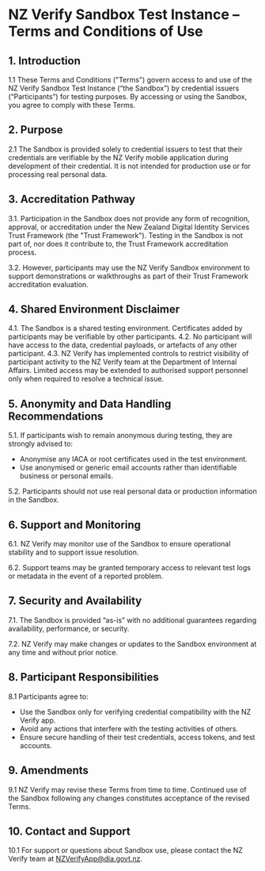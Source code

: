 # NZ Verify Sandbox Test Instance – Terms and Conditions of Use

## 1. Introduction

1.1 These Terms and Conditions ("Terms") govern access to and use of the NZ Verify Sandbox Test Instance (“the Sandbox”) by credential issuers (“Participants”) for testing purposes. By accessing or using the Sandbox, you agree to comply with these Terms.

## 2. Purpose

2.1 The Sandbox is provided solely to credential issuers to test that their credentials are verifiable by the NZ Verify mobile application during development of their credential. It is not intended for production use or for processing real personal data.

## 3. Accreditation Pathway

3.1. Participation in the Sandbox does not provide any form of recognition, approval, or accreditation under the New Zealand Digital Identity Services Trust Framework (the "Trust Framework"). Testing in the Sandbox is not part of, nor does it contribute to, the Trust Framework accreditation process.

3.2. However, participants may use the NZ Verify Sandbox environment to support demonstrations or walkthroughs as part of their Trust Framework accreditation evaluation.

## 4. Shared Environment Disclaimer
  4.1. The Sandbox is a shared testing environment. Certificates added by participants may be verifiable by other participants.
  4.2. No participant will have access to the data, credential payloads, or artefacts of any other participant.
  4.3. NZ Verify has implemented controls to restrict visibility of participant activity to the NZ Verify team at the Department of Internal Affairs. Limited access may be extended to authorised support personnel only when required to resolve a technical issue.

## 5. Anonymity and Data Handling Recommendations

5.1. If participants wish to remain anonymous during testing, they are strongly advised to:
-  Anonymise any IACA or root certificates used in the test environment.
-  Use anonymised or generic email accounts rather than identifiable business or personal emails.

5.2. Participants should not use real personal data or production information in the Sandbox.

## 6. Support and Monitoring

6.1. NZ Verify may monitor use of the Sandbox to ensure operational stability and to support issue resolution.

6.2. Support teams may be granted temporary access to relevant test logs or metadata in the event of a reported problem.

## 7. Security and Availability

7.1. The Sandbox is provided “as-is” with no additional guarantees regarding availability, performance, or security.

7.2. NZ Verify may make changes or updates to the Sandbox environment at any time and without prior notice.

## 8. Participant Responsibilities

8.1 Participants agree to:
-  Use the Sandbox only for verifying credential compatibility with the NZ Verify app.
-  Avoid any actions that interfere with the testing activities of others.
-  Ensure secure handling of their test credentials, access tokens, and test accounts.

## 9. Amendments
9.1  NZ Verify may revise these Terms from time to time. Continued use of the Sandbox following any changes constitutes acceptance of the revised Terms.

## 10. Contact and Support
10.1  For support or questions about Sandbox use, please contact the NZ Verify team at NZVerifyApp@dia.govt.nz.
